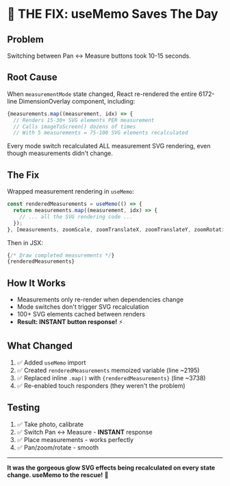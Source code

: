 # 🎯 THE FIX: useMemo Saves The Day

## Problem
Switching between Pan ↔ Measure buttons took 10-15 seconds.

## Root Cause  
When `measurementMode` state changed, React re-rendered the entire 6172-line DimensionOverlay component, including:

```typescript
{measurements.map((measurement, idx) => {
  // Renders 15-30+ SVG elements PER measurement
  // Calls imageToScreen() dozens of times
  // With 5 measurements = 75-100 SVG elements recalculated
```

Every mode switch recalculated ALL measurement SVG rendering, even though measurements didn't change.

## The Fix
Wrapped measurement rendering in `useMemo`:

```typescript
const renderedMeasurements = useMemo(() => {
  return measurements.map((measurement, idx) => {
    // ... all the SVG rendering code ...
  });
}, [measurements, zoomScale, zoomTranslateX, zoomTranslateY, zoomRotation, hideMeasurementsForCapture, isMapMode]);
```

Then in JSX:
```typescript
{/* Draw completed measurements */}
{renderedMeasurements}
```

## How It Works
- Measurements only re-render when dependencies change
- Mode switches don't trigger SVG recalculation
- 100+ SVG elements cached between renders
- **Result: INSTANT button response!** ⚡

## What Changed
1. ✅ Added `useMemo` import
2. ✅ Created `renderedMeasurements` memoized variable (line ~2195)
3. ✅ Replaced inline `.map()` with `{renderedMeasurements}` (line ~3738)
4. ✅ Re-enabled touch responders (they weren't the problem)

## Testing
1. ✅ Take photo, calibrate
2. ✅ Switch Pan ↔ Measure - **INSTANT** response
3. ✅ Place measurements - works perfectly
4. ✅ Pan/zoom/rotate - smooth

---
**It was the gorgeous glow SVG effects being recalculated on every state change. useMemo to the rescue!** 🌟
